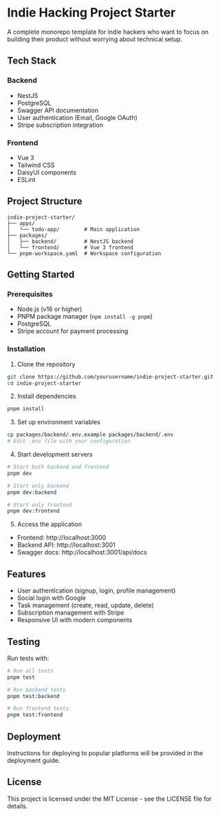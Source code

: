 # Indie Hacking Project Starter

A complete monorepo template for indie hackers who want to focus on building their product without worrying about technical setup.

## Tech Stack

### Backend
- NestJS
- PostgreSQL
- Swagger API documentation
- User authentication (Email, Google OAuth)
- Stripe subscription integration

### Frontend
- Vue 3
- Tailwind CSS
- DaisyUI components
- ESLint

## Project Structure

```
indie-project-starter/
├── apps/
│   └── todo-app/        # Main application
├── packages/
│   ├── backend/         # NestJS backend
│   └── frontend/        # Vue 3 frontend
└── pnpm-workspace.yaml  # Workspace configuration
```

## Getting Started

### Prerequisites

- Node.js (v16 or higher)
- PNPM package manager (`npm install -g pnpm`)
- PostgreSQL
- Stripe account for payment processing

### Installation

1. Clone the repository
```bash
git clone https://github.com/yourusername/indie-project-starter.git
cd indie-project-starter
```

2. Install dependencies
```bash
pnpm install
```

3. Set up environment variables
```bash
cp packages/backend/.env.example packages/backend/.env
# Edit .env file with your configuration
```

4. Start development servers
```bash
# Start both backend and frontend
pnpm dev

# Start only backend
pnpm dev:backend

# Start only frontend
pnpm dev:frontend
```

5. Access the application
- Frontend: http://localhost:3000
- Backend API: http://localhost:3001
- Swagger docs: http://localhost:3001/api/docs

## Features

- User authentication (signup, login, profile management)
- Social login with Google
- Task management (create, read, update, delete)
- Subscription management with Stripe
- Responsive UI with modern components

## Testing

Run tests with:

```bash
# Run all tests
pnpm test

# Run backend tests
pnpm test:backend

# Run frontend tests
pnpm test:frontend
```

## Deployment

Instructions for deploying to popular platforms will be provided in the deployment guide.

## License

This project is licensed under the MIT License - see the LICENSE file for details.
